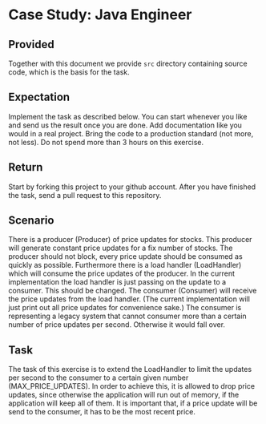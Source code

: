 # Case Study: Java Engineer

## Provided

Together with this document we provide `src` directory containing source code, which is the basis for the task.

## Expectation

Implement the task as described below. You can start whenever you like and send us the result once you are done.
Add documentation like you would in a real project. Bring the code to a production standard (not more, not less).
Do not spend more than 3 hours on this exercise.

## Return

Start by forking this project to  your github  account. After you have finished the task, send a pull request to this repository.

## Scenario

There is a producer (Producer) of price updates for stocks.
This producer will generate constant price updates for a fix number of stocks.
The producer should not block, every price update should be consumed as quickly as possible.
Furthermore there is a load handler (LoadHandler) which will consume the price updates of the producer.
In the current implementation the load handler is just passing on the update to a consumer. This should be changed.
The consumer (Consumer) will receive the price updates from the load handler.
(The current implementation will just print out all price updates for convenience sake.)
The consumer is representing a legacy system that cannot consumer more than a certain number of price updates per second. Otherwise it would fall over.

## Task

The task of this exercise is to extend the LoadHandler to limit the updates per second to the consumer to a certain given number (MAX_PRICE_UPDATES).
In order to achieve this, it is allowed to drop price updates, since otherwise the application will run out of memory, if the application will keep all of them.
It is important that, if a price update will be send to the consumer, it has to be the most recent price.
